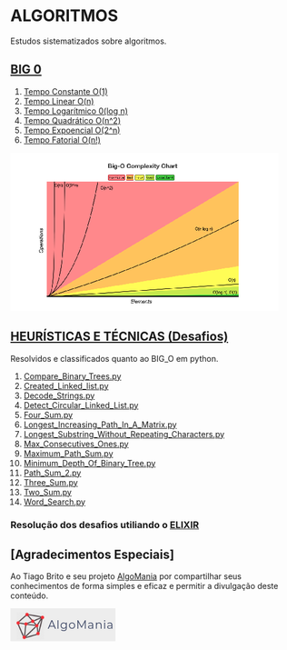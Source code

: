 # ALGORITMOS
Estudos sistematizados sobre algoritmos.
## [BIG 0](https://github.com/Robson-Maestro/Algoritmos/tree/master/BIG_O)
1. [Tempo Constante O(1)](https://github.com/Robson-Maestro/Algoritmos/tree/master/BIG_O/01_Tempo_Constante.ipynb)
2. [Tempo Linear O(n)](https://github.com/Robson-Maestro/Algoritmos/tree/master/BIG_O/02_Tempo_Linear.ipynb)
3. [Tempo Logarítmico 0(log n)](https://github.com/Robson-Maestro/Algoritmos/tree/master/BIG_O/03_Tempo_Logaritmico.ipynb)
4. [Tempo Quadrático O(n^2)](https://github.com/Robson-Maestro/Algoritmos/tree/master/BIG_O/04_Tempo_Quadrático.ipynb)
5. [Tempo Expoencial O(2^n)](https://github.com/Robson-Maestro/Algoritmos/tree/master/BIG_O/05_Tempo_Expoencial.ipynb)
6. [Tempo Fatorial O(n!)](https://github.com/Robson-Maestro/Algoritmos/tree/master/BIG_O/06_Tempo_Fatorial.ipynb)

![](./assets/images/bigo.png)

## [HEURÍSTICAS E TÉCNICAS (Desafios)](https://github.com/Robson-Maestro/Algoritmos/tree/master/HEURISTICS)
Resolvidos e classificados quanto ao BIG_O em python.
1. [Compare_Binary_Trees.py](https://github.com/Robson-Maestro/Algoritmos/tree/master/HEURISTICS/Compare_Binary_Trees.py)
2. [Created_Linked_list.py](https://github.com/Robson-Maestro/Algoritmos/tree/master/HEURISTICS/Created_Linked_list.py)
3. [Decode_Strings.py](https://github.com/Robson-Maestro/Algoritmos/tree/master/HEURISTICS/Decode_Strins.py)
4. [Detect_Circular_Linked_List.py](https://github.com/Robson-Maestro/Algoritmos/tree/master/HEURISTICS/Detect_Circular_Linked_List.py)
5. [Four_Sum.py](https://github.com/Robson-Maestro/Algoritmos/tree/master/HEURISTICS/Four_Sum.py)
6. [Longest_Increasing_Path_In_A_Matrix.py](https://github.com/Robson-Maestro/Algoritmos/tree/master/HEURISTICS/Longest_Increasing_Path_In_A_Matrix.py)
7. [Longest_Substring_Without_Repeating_Characters.py](https://github.com/Robson-Maestro/Algoritmos/tree/master/HEURISTICS/Longest_Substring_Without_Repeating_Characters.py)
8. [Max_Consecutives_Ones.py](https://github.com/Robson-Maestro/Algoritmos/tree/master/HEURISTICS/Max_Consecutives_Ones.py)
9. [Maximum_Path_Sum.py](https://github.com/Robson-Maestro/Algoritmos/tree/master/HEURISTICS/Maximum_Path_Sum.py)
10. [Minimum_Depth_Of_Binary_Tree.py](https://github.com/Robson-Maestro/Algoritmos/tree/master/HEURISTICS/Minimum_Depth_Of_Binary_Tree.py)
11. [Path_Sum_2.py](https://github.com/Robson-Maestro/Algoritmos/tree/master/HEURISTICS/Path_Sum_2.py)
12. [Three_Sum.py](https://github.com/Robson-Maestro/Algoritmos/tree/master/HEURISTICS/Three_Sum.py)
13. [Two_Sum.py](https://github.com/Robson-Maestro/Algoritmos/tree/master/HEURISTICS/Two_Sum.py)
14. [Word_Search.py](https://github.com/Robson-Maestro/Algoritmos/tree/master/HEURISTICS/Word_Search.py)

### Resolução dos desafios utiliando o [ELIXIR](https://github.com/Robson-Maestro/Algoritmos/tree/master/HEURISTICS/desafios_elixir/)

## [Agradecimentos Especiais]
Ao Tiago Brito e seu projeto [AlgoMania](https://algomania.com.br/) por compartilhar seus conhecimentos de forma simples e eficaz e permitir a divulgação deste conteúdo.

![](./assets/images/logoalgo.png)